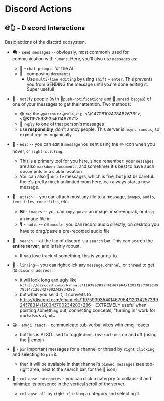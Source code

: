 # Discord Actions

## 🌐👆 - Discord Interactions
Basic actions of the discord ecosystem. 

- 🗨️ - `send messages` -- obviously, most commonly used for communication with `humans`. Here, you'll also use `messages` as:
  - 🔮 - `chat prompts` for the AI
  - 📄 - composing `documents`
    - Use `multi-line editing` by using `shift` + `enter`. This prevents you from SENDING the message until you're done editing it. Super useful!

- 🔔 - `notify` people (with 📱`push-notifications` and 🔴`unread badges`) of one of your messages to get their attention. Two methods: 
  - @ `tag` the `@person` or `@role`, e.g. <@147081024784826369>, <@&1197593935401467971> 
  - 📩 `reply` to one of that person's messages
  - use **responsibly**, don't annoy people. This server is `asynchronous`, so expect replies organically. 

- 📝 - `edit` -- you can edit a `message` you sent using the ✏️ icon when you hover, or `right-clicking`. 
  - This is a primary tool for you here, since remember: your `messages` are also `markdown documents`, and sometimes it's best to have such documents in a stable location. 
  - You can also 🧨 `delete` messages, which is fine, but just be careful. there's pretty much unlimited room here, can always start a new message. 

- 📎 - `attach` -- you can attach most any file to a message, `images`, `audio`, `text files`, `code files`, etc. 
  - 🖼️ - `images` -- you can `copy-paste` an image or screengrab, or `drag` an image file in
  - 🎙️ - `audio` -- on `mobile`, you can record audio directly, on desktop you have to drag/paste a pre-recorded audio file

- 🔎 - `search` -- at the top of discord is a `search` bar. This can search the **entire server**, and is fairly robust. 
  - If you lose track of something, this is your go-to. 

- 🔗 - `linking`-- you can right click any `message`, `channel`, or `thread` to get its `discord address`: 
  - it will look long and ugly like `https://discord.com/channels/1197593935401467964/1203425739924578314/1203427002342834286`
  - but when you send it, it converts to https://discord.com/channels/1197593935401467964/1203425739924578314/1203427002342834286  - EXTREMELY useful when pointing something out, connecting concepts, "turning in" work for me to look at, etc

- 😀 - `emoji react`-- communicate sub-verbal vibes with emoji reacts
  - but this is ALSO used to toggle `#bot-instructions` on and off (using the 🤖 emoji) 

- 📌 - `pin` important messages for a channel or thread by `right clicking` and selecting to `pin` it. 
  - then it will be available in that channel's `pinned messages` (see top-right area, next to the search bar, for the 📌 icon)

- 📁 - `collapse categories` - you can click a category to collapse it and minimize its presence in the vertical scroll of the server. 
  - `collapse all` by `right clicking` a category and selecting it.